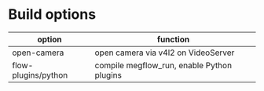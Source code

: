 # Build options

| option | function |
| --------- | ----------- |
| open-camera                | open camera via v4l2 on VideoServer               |
| flow-plugins/python | compile megflow_run, enable Python plugins |
